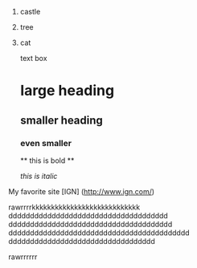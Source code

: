 1. castle
2. tree
3. cat

    text box

    # large heading
    ## smaller heading
    ### even smaller 

    ** this is bold **

    *this is italic*


My favorite site [IGN] (http://www.ign.com/)

rawrrrrkkkkkkkkkkkkkkkkkkkkkkkkkkkk
ddddddddddddddddddddddddddddddddddddd
dddddddddddddddddddddddddddddddddddddd
dddddddddddddddddddddddddddddddddddddddddd
dddddddddddddddddddddddddddddddddd

rawrrrrrr
